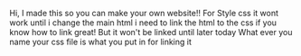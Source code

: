 Hi, I made this so you can make your own website!!
For Style css it wont work until i change the main html i need to link the html to the css if you know how to link great!
But it won't be linked until later today
What ever you name your css file is what you put in for linking it
